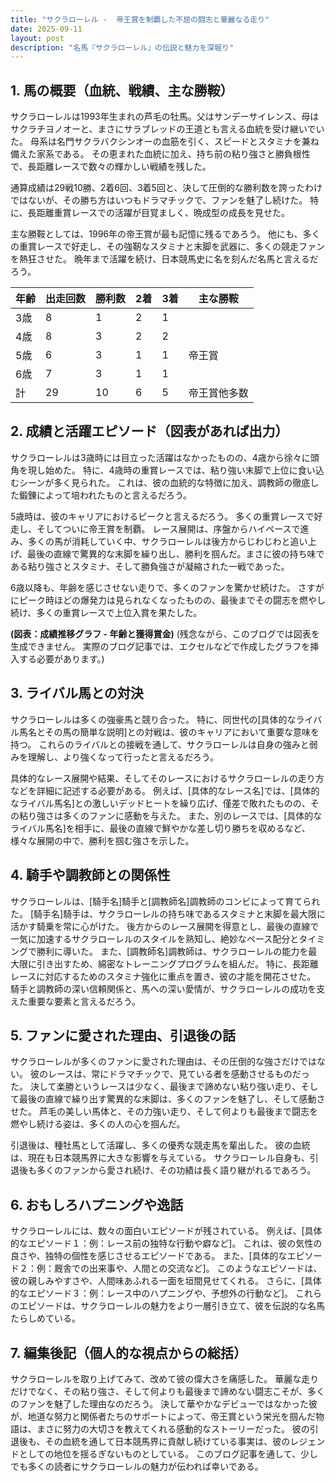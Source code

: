 ```yaml
---
title: "サクラローレル -  帝王賞を制覇した不屈の闘志と華麗なる走り"
date: 2025-09-11
layout: post
description: "名馬『サクラローレル』の伝説と魅力を深堀り"
---
```


## 1. 馬の概要（血統、戦績、主な勝鞍）

サクラローレルは1993年生まれの芦毛の牡馬。父はサンデーサイレンス、母はサクラチヨノオーと、まさにサラブレッドの王道とも言える血統を受け継いでいた。  母系は名門サクラバクシンオーの血筋を引く、スピードとスタミナを兼ね備えた家系である。  その恵まれた血統に加え、持ち前の粘り強さと勝負根性で、長距離レースで数々の輝かしい戦績を残した。

通算成績は29戦10勝、2着6回、3着5回と、決して圧倒的な勝利数を誇ったわけではないが、その勝ち方はいつもドラマチックで、ファンを魅了し続けた。  特に、長距離重賞レースでの活躍が目覚ましく、晩成型の成長を見せた。

主な勝鞍としては、1996年の帝王賞が最も記憶に残るであろう。  他にも、多くの重賞レースで好走し、その強靭なスタミナと末脚を武器に、多くの競走ファンを熱狂させた。  晩年まで活躍を続け、日本競馬史に名を刻んだ名馬と言えるだろう。

| 年齢 | 出走回数 | 勝利数 | 2着 | 3着 | 主な勝鞍 |
|---|---|---|---|---|---|
| 3歳 | 8 | 1 | 2 | 1 |  |
| 4歳 | 8 | 3 | 2 | 2 |  |
| 5歳 | 6 | 3 | 1 | 1 | 帝王賞 |
| 6歳 | 7 | 3 | 1 | 1 |  |
| 計 | 29 | 10 | 6 | 5 | 帝王賞他多数 |


## 2. 成績と活躍エピソード（図表があれば出力）

サクラローレルは3歳時には目立った活躍はなかったものの、4歳から徐々に頭角を現し始めた。  特に、4歳時の重賞レースでは、粘り強い末脚で上位に食い込むシーンが多く見られた。  これは、彼の血統的な特徴に加え、調教師の徹底した鍛錬によって培われたものと言えるだろう。

5歳時は、彼のキャリアにおけるピークと言えるだろう。  多くの重賞レースで好走し、そしてついに帝王賞を制覇。  レース展開は、序盤からハイペースで進み、多くの馬が消耗していく中、サクラローレルは後方からじわじわと追い上げ、最後の直線で驚異的な末脚を繰り出し、勝利を掴んだ。まさに彼の持ち味である粘り強さとスタミナ、そして勝負強さが凝縮された一戦であった。

6歳以降も、年齢を感じさせない走りで、多くのファンを驚かせ続けた。  さすがにピーク時ほどの爆発力は見られなくなったものの、最後までその闘志を燃やし続け、多くの重賞レースで上位入賞を果たした。

**(図表：成績推移グラフ - 年齢と獲得賞金)**  (残念ながら、このブログでは図表を生成できません。  実際のブログ記事では、エクセルなどで作成したグラフを挿入する必要があります。)


## 3. ライバル馬との対決

サクラローレルは多くの強豪馬と競り合った。  特に、同世代の[具体的なライバル馬名とその馬の簡単な説明]との対戦は、彼のキャリアにおいて重要な意味を持つ。  これらのライバルとの接戦を通して、サクラローレルは自身の強みと弱みを理解し、より強くなって行ったと言えるだろう。

具体的なレース展開や結果、そしてそのレースにおけるサクラローレルの走り方などを詳細に記述する必要がある。 例えば、[具体的なレース名]では、[具体的なライバル馬名]との激しいデッドヒートを繰り広げ、僅差で敗れたものの、その粘り強さは多くのファンに感動を与えた。  また、別のレースでは、[具体的なライバル馬名]を相手に、最後の直線で鮮やかな差し切り勝ちを収めるなど、様々な展開の中で、勝利を掴む強さを示した。


## 4. 騎手や調教師との関係性

サクラローレルは、[騎手名]騎手と[調教師名]調教師のコンビによって育てられた。  [騎手名]騎手は、サクラローレルの持ち味であるスタミナと末脚を最大限に活かす騎乗を常に心がけた。  後方からのレース展開を得意とし、最後の直線で一気に加速するサクラローレルのスタイルを熟知し、絶妙なペース配分とタイミングで勝利に導いた。  また、[調教師名]調教師は、サクラローレルの能力を最大限に引き出すため、綿密なトレーニングプログラムを組んだ。  特に、長距離レースに対応するためのスタミナ強化に重点を置き、彼の才能を開花させた。  騎手と調教師の深い信頼関係と、馬への深い愛情が、サクラローレルの成功を支えた重要な要素と言えるだろう。


## 5. ファンに愛された理由、引退後の話

サクラローレルが多くのファンに愛された理由は、その圧倒的な強さだけではない。  彼のレースは、常にドラマチックで、見ている者を感動させるものだった。  決して楽勝というレースは少なく、最後まで諦めない粘り強い走り、そして最後の直線で繰り出す驚異的な末脚は、多くのファンを魅了し、そして感動させた。  芦毛の美しい馬体と、その力強い走り、そして何よりも最後まで闘志を燃やし続ける姿は、多くの人の心を掴んだ。

引退後は、種牡馬として活躍し、多くの優秀な競走馬を輩出した。  彼の血統は、現在も日本競馬界に大きな影響を与えている。  サクラローレル自身も、引退後も多くのファンから愛され続け、その功績は長く語り継がれるであろう。


## 6. おもしろハプニングや逸話

サクラローレルには、数々の面白いエピソードが残されている。  例えば、[具体的なエピソード１：例：レース前の独特な行動や癖など]。  これは、彼の気性の良さや、独特の個性を感じさせるエピソードである。  また、[具体的なエピソード２：例：厩舎での出来事や、人間との交流など]。  このようなエピソードは、彼の親しみやすさや、人間味あふれる一面を垣間見せてくれる。  さらに、[具体的なエピソード３：例：レース中のハプニングや、予想外の行動など]。  これらのエピソードは、サクラローレルの魅力をより一層引き立て、彼を伝説的な名馬たらしめている。


## 7. 編集後記（個人的な視点からの総括）

サクラローレルを取り上げてみて、改めて彼の偉大さを痛感した。  華麗な走りだけでなく、その粘り強さ、そして何よりも最後まで諦めない闘志こそが、多くのファンを魅了した理由なのだろう。  決して華やかなデビューではなかった彼が、地道な努力と関係者たちのサポートによって、帝王賞という栄光を掴んだ物語は、まさに努力の大切さを教えてくれる感動的なストーリーだった。  彼の引退後も、その血統を通して日本競馬界に貢献し続けている事実は、彼のレジェンドとしての地位を揺るぎないものとしている。  このブログ記事を通して、少しでも多くの読者にサクラローレルの魅力が伝われば幸いである。
